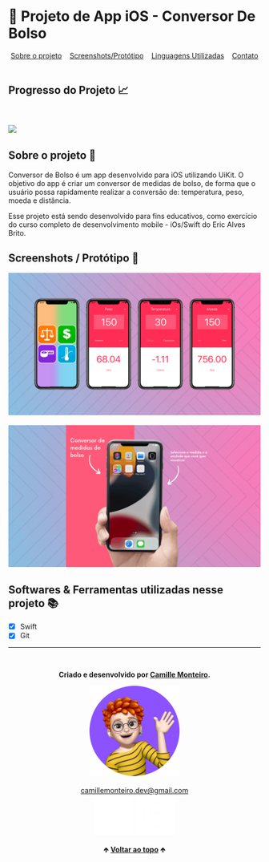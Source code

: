 # 📲 Projeto de App iOS - Conversor De Bolso

<div id="inicio" align=center>
  <a href="#sobre">Sobre o projeto</a>&nbsp;&nbsp;&nbsp;
  <a href="screenshots">Screenshots/Protótipo</a>&nbsp;&nbsp;&nbsp;
  <a href="#linguagens">Linguagens Utilizadas</a>&nbsp;&nbsp;&nbsp;
  <a href="#contato">Contato</a> 
</div><br>

<h2>Progresso do Projeto 📈</h2><br>

<img src="https://img.shields.io/badge/Status-Em%20Andamento-yellow?style=for-the-badge&logo=cachet" height="30em"><br>

<h2 id="sobre">Sobre o projeto 🔎</h2>
<p> Conversor de Bolso é um app desenvolvido para iOS utilizando UiKit. O objetivo do app é criar um conversor de medidas de bolso, de forma que o usuário possa rapidamente realizar a conversão de: temperatura, peso, moeda e distância.<br>

Esse projeto está sendo desenvolvido para fins educativos, como exercício do curso completo de desenvolvimento mobile - iOs/Swift do Eric Alves Brito.</p>

<h2 id="screenshots">Screenshots / Protótipo 📸</h2>

<img src="https://raw.githubusercontent.com/camimonteiro/Project_App_ConversorDeBolso/main/Img/Screenshot1.png" width="800"><br><br>
<img src="https://raw.githubusercontent.com/camimonteiro/Project_App_ConversorDeBolso/main/Img/Screenshot2.gif" width="800"> 

<h2 id="linguagens">Softwares & Ferramentas utilizadas nesse projeto 📚</h2>

- [x] Swift
- [x] Git

<hr>
<br> 
<div id="contato" align="center">

  **Criado e desenvolvido por [Camille Monteiro](https://www.linkedin.com/in/camillemonteiro/).**
  
 <div align="center">
   <img src="https://raw.githubusercontent.com/camimonteiro/camimonteiro/main/img/Memoji%20Redondo%20-%20Camille_oi.png" height="180em"><br><br>
   <a href="mailto:camillemonteiro.dev@gmail.com">camillemonteiro.dev@gmail.com</a><br>
   <a href="https://github.com/camimonteiro" target="_blank"><img src="https://raw.githubusercontent.com/camimonteiro/Game_SaidaEscarlate/main/Images/GitHubwhite.png" height="80em" title="GitHub de Camille"></a>
   <a href="https://www.linkedin.com/in/camillemonteiro/" target="_blank"><img src="https://raw.githubusercontent.com/camimonteiro/Game_SaidaEscarlate/main/Images/LinkedInWhite.png" height="80em" title="LinkedIn de Camille"></a>
  </div>
</div>

<br>

<div align="center">
  &#129145;&nbsp;<a href="#inicio"><strong>Voltar ao topo</strong></a>&nbsp;&#129145;
</div>
